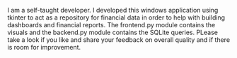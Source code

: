 I am a self-taught developer. I developed this windows application using tkinter to act as a repository for financial data in order to help with building dashboards and financial reports. The frontend.py module contains the visuals and the backend.py module contains the SQLite queries. PLease take a look if you like and share your feedback on overall quality and if there is room for improvement.
